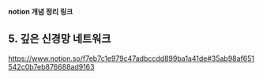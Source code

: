 **notion 개념 정리 링크**

## 5. 깊은 신경망 네트워크
https://www.notion.so/f7eb7c1e979c47adbccdd899ba1a41de#35ab98af651542c0b7eb876688ad9163
